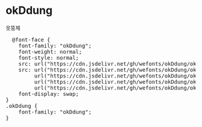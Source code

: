 # okDdung
읏뚱체

<pre>
  @font-face {
    font-family: "okDdung";
    font-weight: normal;
    font-style: normal;
    src: url("https://cdn.jsdelivr.net/gh/wefonts/okDdung/okDdung.eot");
    src: url("https://cdn.jsdelivr.net/gh/wefonts/okDdung/okDdung.eot?#iefix") format("embedded-opentype"),
         url("https://cdn.jsdelivr.net/gh/wefonts/okDdung/okDdung.woff2") format("woff2"),
         url("https://cdn.jsdelivr.net/gh/wefonts/okDdung/okDdung.woff") format("woff"),
         url("https://cdn.jsdelivr.net/gh/wefonts/okDdung/okDdung.ttf") format("truetype");
    font-display: swap;
} 
.okDdung {
    font-family: "okDdung";
}
</pre>

